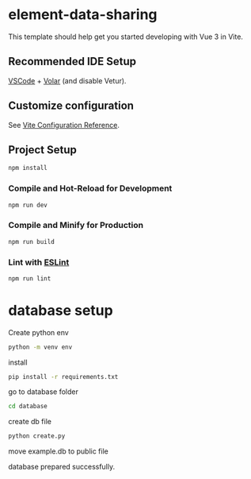 # element-data-sharing

This template should help get you started developing with Vue 3 in Vite.

## Recommended IDE Setup

[VSCode](https://code.visualstudio.com/) + [Volar](https://marketplace.visualstudio.com/items?itemName=Vue.volar) (and disable Vetur).

## Customize configuration

See [Vite Configuration Reference](https://vitejs.dev/config/).

## Project Setup

```sh
npm install
```

### Compile and Hot-Reload for Development

```sh
npm run dev
```

### Compile and Minify for Production

```sh
npm run build
```

### Lint with [ESLint](https://eslint.org/)

```sh
npm run lint
```

# database setup

Create python env
```sh
python -m venv env
```

install
```sh
pip install -r requirements.txt
```
go to database folder
```sh
cd database
```
create db file
```sh
python create.py
```

move example.db to public file


database prepared successfully.
